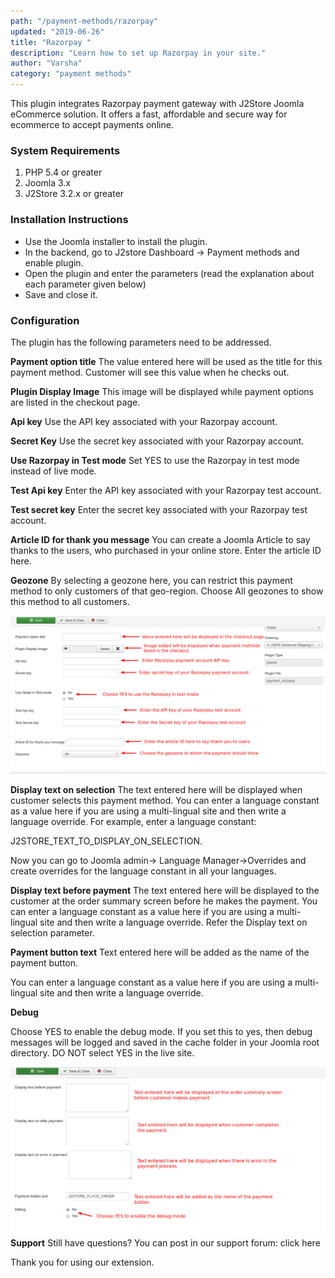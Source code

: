 ```yaml
---
path: "/payment-methods/razorpay"
updated: "2019-06-26"
title: "Razorpay "
description: "Learn how to set up Razorpay in your site."
author: "Varsha"
category: "payment methods"
---
```


This plugin integrates Razorpay payment gateway with J2Store Joomla eCommerce solution. It offers a fast, affordable and secure way for ecommerce to accept payments online.

### System Requirements
1. PHP 5.4 or greater
2. Joomla 3.x
3. J2Store 3.2.x or greater


### Installation Instructions

* Use the Joomla installer to install the plugin.
* In the backend, go to J2store Dashboard -> Payment methods and enable plugin.
* Open the plugin and enter the parameters (read the explanation about each parameter given below)
* Save and close it.

### Configuration

The plugin has the following parameters need to be addressed.

**Payment option title**
The value entered here will be used as the title for this payment method. Customer will see this value when he checks out.

**Plugin Display Image**
This image will be displayed while payment options are listed in the checkout page.

**Api key**
Use the API key associated with your Razorpay account.

**Secret Key**
Use the secret key associated with your Razorpay account.

**Use Razorpay in Test mode**
Set YES to use the Razorpay in test mode instead of live mode.

**Test Api key**
Enter the API key associated with your Razorpay test account.

**Test secret key**
Enter the secret key associated with your Razorpay test account.

**Article ID for thank you message**
You can create a Joomla Article to say thanks to the users, who purchased in your online store. Enter the article ID here.

**Geozone**
By selecting a geozone here, you can restrict this payment method to only customers of that geo-region. Choose All geozones to show this method to all customers.


![razorpay1](https://raw.githubusercontent.com/j2store/doc-images/master/payment-methods/razorpay/razorpay_01.png)

**Display text on selection**
The text entered here will be displayed when customer selects this payment method. You can enter a language constant as a value here if you are using a multi-lingual site and then write a language override. For example, enter a language constant:

J2STORE_TEXT_TO_DISPLAY_ON_SELECTION.

Now you can go to Joomla admin-> Language Manager->Overrides and create overrides for the language constant in all your languages.

**Display text before payment**
The text entered here will be displayed to the customer at the order summary screen before he makes the payment. You can enter a language constant as a value here if you are using a multi-lingual site and then write a language override. Refer the Display text on selection parameter.

**Payment button text**
Text entered here will be added as the name of the payment button.

You can enter a language constant as a value here if you are using a multi-lingual site and then write a language override.

**Debug**

Choose YES to enable the debug mode. If you set this to yes, then debug messages will be logged and saved in the cache folder in your Joomla root directory. DO NOT select YES in the live site.

![razorpay2](https://raw.githubusercontent.com/j2store/doc-images/master/payment-methods/razorpay/razorpay_02.png)
**Support**
Still have questions? You can post in our support forum: <link-text url = "http://j2store.org/forum/index.html" target = "_blank" rel = "noopener">click here</link-text>

Thank you for using our extension.